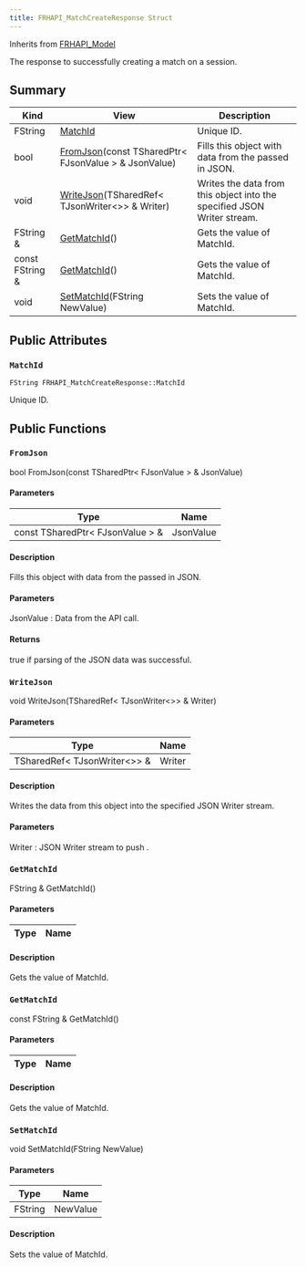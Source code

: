 ```yaml
---
title: FRHAPI_MatchCreateResponse Struct
---
```

Inherits from [FRHAPI_Model](/unreal-plugins/all/structfrhapi__model/#structFRHAPI__Model)

The response to successfully creating a match on a session.

## Summary
| Kind | View | Description |
|------|------|-------------|
|FString|[MatchId](/unreal-plugins/all/structfrhapi__matchcreateresponse/#structFRHAPI__MatchCreateResponse_1a574a16604b3d7814e47e299a916f33e4)|Unique ID.|
|bool|[FromJson](/unreal-plugins/all/structfrhapi__matchcreateresponse/#structFRHAPI__MatchCreateResponse_1ae2b77604ffbe30ae093ca33bb0b7e1c5)(const TSharedPtr< FJsonValue > & JsonValue)|Fills this object with data from the passed in JSON.|
|void|[WriteJson](/unreal-plugins/all/structfrhapi__matchcreateresponse/#structFRHAPI__MatchCreateResponse_1a2ed093741fe10635b28bc6f7ee4ed9a8)(TSharedRef< TJsonWriter<>> & Writer)|Writes the data from this object into the specified JSON Writer stream.|
|FString &|[GetMatchId](/unreal-plugins/all/structfrhapi__matchcreateresponse/#structFRHAPI__MatchCreateResponse_1afe4221f38cae3d60c512bb18c1c2982c)()|Gets the value of MatchId.|
|const FString &|[GetMatchId](/unreal-plugins/all/structfrhapi__matchcreateresponse/#structFRHAPI__MatchCreateResponse_1a8e1a23a5b76c00843a12607ba3fd3c18)()|Gets the value of MatchId.|
|void|[SetMatchId](/unreal-plugins/all/structfrhapi__matchcreateresponse/#structFRHAPI__MatchCreateResponse_1a9b0280579b71fa38a137a46f80585d8d)(FString NewValue)|Sets the value of MatchId.|
## Public Attributes



### `MatchId` <a id="structFRHAPI__MatchCreateResponse_1a574a16604b3d7814e47e299a916f33e4"></a>

`FString FRHAPI_MatchCreateResponse::MatchId`

Unique ID.





## Public Functions



### `FromJson` <a id="structFRHAPI__MatchCreateResponse_1ae2b77604ffbe30ae093ca33bb0b7e1c5"></a>

bool FromJson(const TSharedPtr< FJsonValue > & JsonValue)

#### Parameters

| Type | Name |
|------|------|
|const TSharedPtr< FJsonValue > &|JsonValue|

#### Description

Fills this object with data from the passed in JSON.


#### Parameters

JsonValue
: Data from the API call.

#### Returns
true if parsing of the JSON data was successful. 



### `WriteJson` <a id="structFRHAPI__MatchCreateResponse_1a2ed093741fe10635b28bc6f7ee4ed9a8"></a>

void WriteJson(TSharedRef< TJsonWriter<>> & Writer)

#### Parameters

| Type | Name |
|------|------|
|TSharedRef< TJsonWriter<>> &|Writer|

#### Description

Writes the data from this object into the specified JSON Writer stream.


#### Parameters

Writer
: JSON Writer stream to push . 



### `GetMatchId` <a id="structFRHAPI__MatchCreateResponse_1afe4221f38cae3d60c512bb18c1c2982c"></a>

FString & GetMatchId()

#### Parameters

| Type | Name |
|------|------|

#### Description

Gets the value of MatchId.




### `GetMatchId` <a id="structFRHAPI__MatchCreateResponse_1a8e1a23a5b76c00843a12607ba3fd3c18"></a>

const FString & GetMatchId()

#### Parameters

| Type | Name |
|------|------|

#### Description

Gets the value of MatchId.




### `SetMatchId` <a id="structFRHAPI__MatchCreateResponse_1a9b0280579b71fa38a137a46f80585d8d"></a>

void SetMatchId(FString NewValue)

#### Parameters

| Type | Name |
|------|------|
|FString|NewValue|

#### Description

Sets the value of MatchId.





